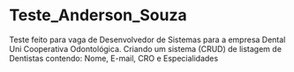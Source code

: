 # Teste_Anderson_Souza
Teste feito para vaga de Desenvolvedor de Sistemas para a empresa Dental Uni Cooperativa Odontológica.
Criando um sistema (CRUD) de listagem de Dentistas contendo:  Nome, E-mail, CRO e Especialidades
